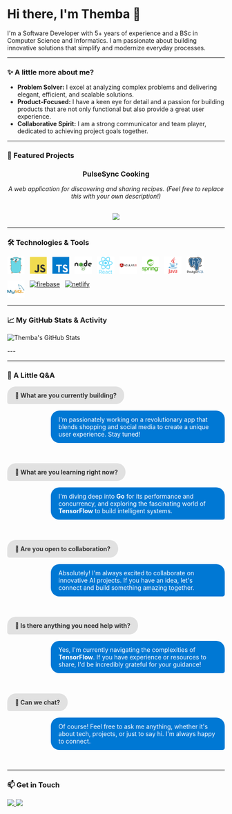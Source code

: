 # Hi there, I'm Themba 👋

I'm a Software Developer with 5+ years of experience and a BSc in Computer Science and Informatics. I am passionate about building innovative solutions that simplify and modernize everyday processes.

---

### ✨ A little more about me?

-   **Problem Solver:** I excel at analyzing complex problems and delivering elegant, efficient, and scalable solutions.
-   **Product-Focused:** I have a keen eye for detail and a passion for building products that are not only functional but also provide a great user experience.
-   **Collaborative Spirit:** I am a strong communicator and team player, dedicated to achieving project goals together.

---

### 🚀 Featured Projects

<!-- 
  These cards are dynamically generated from your Pinned Repositories.
  Go to your GitHub profile and pin the repositories you want to feature here!
  Then, replace `your-repo-name-1` and `your-repo-name-2` with your actual repository names.
-->
<div align="center">
  <h3>PulseSync Cooking</h3>
  <p><em>A web application for discovering and sharing recipes. (Feel free to replace this with your own description!)</em></p>
  <br />
  <a href="https://pulsesynccooking.com" target="_blank" rel="noreferrer">
    <img src="https://img.shields.io/badge/Live_Demo-28a745?style=for-the-badge&logo=rocket&logoColor=white" />
  </a>
  <!-- To add another project, just copy the div block above and update the details. -->
</div>

---

### 🛠️ Technologies & Tools

<div style="display: flex; flex-wrap: wrap; justify-content: flex-start; gap: 12px;">
  <a href="https://golang.org" target="_blank" rel="noreferrer"> <img src="https://raw.githubusercontent.com/devicons/devicon/master/icons/go/go-original.svg" alt="go" width="40" height="40"/> </a>
  <a href="https://developer.mozilla.org/en-US/docs/Web/JavaScript" target="_blank" rel="noreferrer"> <img src="https://raw.githubusercontent.com/devicons/devicon/master/icons/javascript/javascript-original.svg" alt="javascript" width="40" height="40"/> </a>
  <a href="https://www.typescriptlang.org/" target="_blank" rel="noreferrer"> <img src="https://raw.githubusercontent.com/devicons/devicon/master/icons/typescript/typescript-original.svg" alt="typescript" width="40" height="40"/> </a>
  <a href="https://nodejs.org" target="_blank" rel="noreferrer"> <img src="https://raw.githubusercontent.com/devicons/devicon/master/icons/nodejs/nodejs-original-wordmark.svg" alt="nodejs" width="40" height="40"/> </a>
  <a href="https://reactjs.org/" target="_blank" rel="noreferrer"> <img src="https://raw.githubusercontent.com/devicons/devicon/master/icons/react/react-original-wordmark.svg" alt="react" width="40" height="40"/> </a>
  <a href="https://angular.io" target="_blank" rel="noreferrer"> <img src="https://raw.githubusercontent.com/devicons/devicon/master/icons/angularjs/angularjs-original-wordmark.svg" alt="angular" width="40" height="40"/> </a>
  <a href="https://spring.io/" target="_blank" rel="noreferrer"> <img src="https://raw.githubusercontent.com/devicons/devicon/master/icons/spring/spring-original-wordmark.svg" alt="spring" width="40" height="40"/> </a>
  <a href="https://www.java.com" target="_blank" rel="noreferrer"> <img src="https://raw.githubusercontent.com/devicons/devicon/master/icons/java/java-original-wordmark.svg" alt="java" width="40" height="40"/> </a>
  <a href="https://www.postgresql.org" target="_blank" rel="noreferrer"> <img src="https://raw.githubusercontent.com/devicons/devicon/master/icons/postgresql/postgresql-original-wordmark.svg" alt="postgresql" width="40" height="40"/> </a>
  <a href="https://www.mysql.com/" target="_blank" rel="noreferrer"> <img src="https://raw.githubusercontent.com/devicons/devicon/master/icons/mysql/mysql-original-wordmark.svg" alt="mysql" width="40" height="40"/> </a>
  <a href="https://firebase.google.com/" target="_blank" rel="noreferrer"> <img src="https://www.vectorlogo.zone/logos/firebase/firebase-icon.svg" alt="firebase" width="40" height="40"/> </a>
  <a href="https://www.netlify.com" target="_blank" rel="noreferrer"> <img src="https://www.vectorlogo.zone/logos/netlify/netlify-icon.svg" alt="netlify" width="40" height="40"/> </a>
</div>

---

### 📈 My GitHub Stats & Activity

<!-- <p align="center">
    <img src="https://github-readme-stats.vercel.app/api/top-langs/?username=msizar&layout=compact&theme=dracula" alt="Top Languages" />
</p> -->
<p>
  <img src="https://github-readme-stats.vercel.app/api?username=msizar&show_icons=true&theme=dracula&include_all_commits=true&count_private=true" alt="Themba's GitHub Stats" />
</p>
---

---

### 🌱 A Little Q&A

<div style="display: flex; flex-direction: column; gap: 15px;">
  <!-- Question 1 -->
  <div style="align-self: flex-start; max-width: 80%;">
    <div style="background-color: #e1e1e1; color: #333; border-radius: 20px 20px 20px 5px; padding: 12px 18px; display: inline-block;">
      <strong>🔭 What are you currently building?</strong>
    </div>
  </div>
  <!-- Answer 1 -->
  <div style="align-self: flex-end; max-width: 80%;">
    <div style="background-color: #0078D4; color: white; border-radius: 20px 20px 5px 20px; padding: 12px 18px; display: inline-block;">
      I'm passionately working on a revolutionary app that blends shopping and social media to create a unique user experience. Stay tuned!
    </div>
  </div>
  <br/>
  <!-- Question 2 -->
  <div style="align-self: flex-start; max-width: 80%;">
    <div style="background-color: #e1e1e1; color: #333; border-radius: 20px 20px 20px 5px; padding: 12px 18px; display: inline-block;">
      <strong>🌱 What are you learning right now?</strong>
    </div>
  </div>
  <!-- Answer 2 -->
  <div style="align-self: flex-end; max-width: 80%;">
    <div style="background-color: #0078D4; color: white; border-radius: 20px 20px 5px 20px; padding: 12px 18px; display: inline-block;">
      I'm diving deep into <strong>Go</strong> for its performance and concurrency, and exploring the fascinating world of <strong>TensorFlow</strong> to build intelligent systems.
    </div>
  </div>
  <br/>
  <!-- Question 3 -->
  <div style="align-self: flex-start; max-width: 80%;">
    <div style="background-color: #e1e1e1; color: #333; border-radius: 20px 20px 20px 5px; padding: 12px 18px; display: inline-block;">
      <strong>👯 Are you open to collaboration?</strong>
    </div>
  </div>
  <!-- Answer 3 -->
  <div style="align-self: flex-end; max-width: 80%;">
    <div style="background-color: #0078D4; color: white; border-radius: 20px 20px 5px 20px; padding: 12px 18px; display: inline-block;">
      Absolutely! I'm always excited to collaborate on innovative AI projects. If you have an idea, let's connect and build something amazing together.
    </div>
  </div>
  <br/>
  <!-- Question 4 -->
  <div style="align-self: flex-start; max-width: 80%;">
    <div style="background-color: #e1e1e1; color: #333; border-radius: 20px 20px 20px 5px; padding: 12px 18px; display: inline-block;">
      <strong>🤔 Is there anything you need help with?</strong>
    </div>
  </div>
  <!-- Answer 4 -->
  <div style="align-self: flex-end; max-width: 80%;">
    <div style="background-color: #0078D4; color: white; border-radius: 20px 20px 5px 20px; padding: 12px 18px; display: inline-block;">
      Yes, I'm currently navigating the complexities of <strong>TensorFlow</strong>. If you have experience or resources to share, I'd be incredibly grateful for your guidance!
    </div>
  </div>
  <br/>
  <!-- Question 5 -->
  <div style="align-self: flex-start; max-width: 80%;">
    <div style="background-color: #e1e1e1; color: #333; border-radius: 20px 20px 20px 5px; padding: 12px 18px; display: inline-block;">
      <strong>💬 Can we chat?</strong>
    </div>
  </div>
  <!-- Answer 5 -->
  <div style="align-self: flex-end; max-width: 80%;">
    <div style="background-color: #0078D4; color: white; border-radius: 20px 20px 5px 20px; padding: 12px 18px; display: inline-block;">
      Of course! Feel free to ask me anything, whether it's about tech, projects, or just to say hi. I'm always happy to connect.
    </div>
  </div>
  <br/>
</div>

---

### 📫 Get in Touch

<p align="left">
  <a href="mailto:tfmzworld@gmail.com">
    <img src="https://img.shields.io/badge/Gmail-D14836?style=for-the-badge&logo=gmail&logoColor=white" />
  </a>
  <a href="https://www.linkedin.com/in/themba-msiza-06555a128/" target="blank">
    <img src="https://img.shields.io/badge/LinkedIn-0077B5?style=for-the-badge&logo=linkedin&logoColor=white" />
  </a>
</p>
